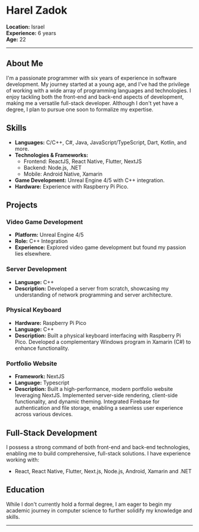 # Harel Zadok

**Location:** Israel  
**Experience:** 6 years  
**Age:** 22

---

## About Me

I'm a passionate programmer with six years of experience in software development. My journey started at a young age, and I've had the privilege of working with a wide array of programming languages and technologies. I enjoy tackling both the front-end and back-end aspects of development, making me a versatile full-stack developer. Although I don't yet have a degree, I plan to pursue one soon to formalize my expertise.

## Skills

- **Languages:** C/C++, C#, Java, JavaScript/TypeScript, Dart, Kotlin, and more.
- **Technologies & Frameworks:**
    - Frontend: ReactJS, React Native, Flutter, NextJS
    - Backend: Node.js, .NET
    - Mobile: Android Native, Xamarin
- **Game Development:** Unreal Engine 4/5 with C++ integration.
- **Hardware:** Experience with Raspberry Pi Pico.

## Projects

### Video Game Development
- **Platform:** Unreal Engine 4/5
- **Role:** C++ Integration
- **Experience:** Explored video game development but found my passion lies elsewhere.

### Server Development
- **Language:** C++
- **Description:** Developed a server from scratch, showcasing my understanding of network programming and server architecture.

### Physical Keyboard
- **Hardware:** Raspberry Pi Pico
- **Language:** C++
- **Description:** Built a physical keyboard interfacing with Raspberry Pi Pico. Developed a complementary Windows program in Xamarin (C#) to enhance functionality.

### Portfolio Website
- **Framework:** NextJS
- **Language:** Typescript
- **Description:** Built a high-performance, modern portfolio website leveraging NextJS. Implemented server-side rendering, client-side functionality, and dynamic theming. Integrated Firebase for authentication and file storage, enabling a seamless user experience across various devices.

## Full-Stack Development

I possess a strong command of both front-end and back-end technologies, enabling me to build comprehensive, full-stack solutions. I have experience working with:

- React, React Native, Flutter, Next.js, Node.js, Android, Xamarin and .NET

## Education

While I don't currently hold a formal degree, I am eager to begin my academic journey in computer science to further solidify my knowledge and skills.

---
